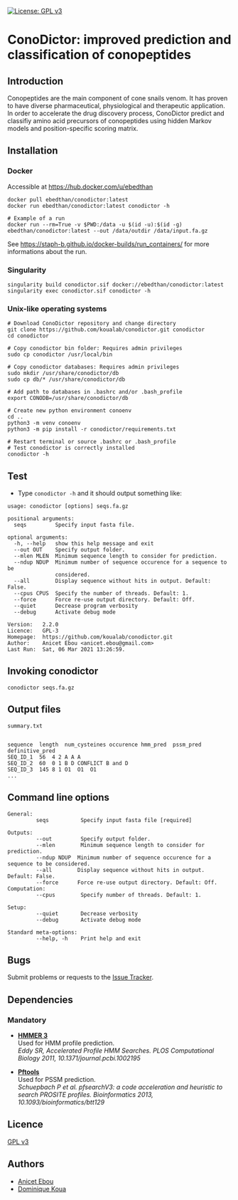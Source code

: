[![License: GPL v3](https://img.shields.io/badge/License-GPLv3-blue.svg)](https://www.gnu.org/licenses/gpl-3.0)

# ConoDictor: improved prediction and classification of conopeptides

## Introduction

Conopeptides are the main component of cone snails venom. It has proven to have diverse pharmaceutical, physiological and therapeutic application. In order to accelerate the drug
discovery process, ConoDictor predict and classifiy amino acid precursors of conopeptides using
hidden Markov models and position-specific scoring matrix. 

## Installation

### Docker

Accessible at https://hub.docker.com/u/ebedthan

```
docker pull ebedthan/conodictor:latest
docker run ebedthan/conodictor:latest conodictor -h

# Example of a run
docker run --rm=True -v $PWD:/data -u $(id -u):$(id -g) ebedthan/conodictor:latest --out /data/outdir /data/input.fa.gz

```

See https://staph-b.github.io/docker-builds/run_containers/ for more informations about the run.

### Singularity

```
singularity build conodictor.sif docker://ebedthan/conodictor:latest
singularity exec conodictor.sif conodictor -h
```


### Unix-like operating systems 

```
# Download ConoDictor repository and change directory
git clone https://github.com/koualab/conodictor.git conodictor
cd conodictor

# Copy conodictor bin folder: Requires admin privileges
sudo cp conodictor /usr/local/bin

# Copy conodictor databases: Requires admin privileges
sudo mkdir /usr/share/conodictor/db
sudo cp db/* /usr/share/conodictor/db

# Add path to databases in .bashrc and/or .bash_profile
export CONODB=/usr/share/conodictor/db

# Create new python environment conoenv
cd ..
python3 -m venv conoenv
python3 -m pip install -r conodictor/requirements.txt

# Restart terminal or source .bashrc or .bash_profile
# Test conodictor is correctly installed
conodictor -h
```

## Test

* Type `conodictor -h` and it should output something like:

```
usage: conodictor [options] seqs.fa.gz

positional arguments:
  seqs         Specify input fasta file.

optional arguments:
  -h, --help   show this help message and exit
  --out OUT    Specify output folder.
  --mlen MLEN  Minimum sequence length to consider for prediction.
  --ndup NDUP  Minimum number of sequence occurence for a sequence to be
               considered.
  --all        Display sequence without hits in output. Default: False.
  --cpus CPUS  Specify the number of threads. Default: 1.
  --force      Force re-use output directory. Default: Off.
  --quiet      Decrease program verbosity
  --debug      Activate debug mode

Version:   2.2.0
Licence:   GPL-3
Homepage:  https://github.com/koualab/conodictor.git
Author:    Anicet Ebou <anicet.ebou@gmail.com>
Last Run:  Sat, 06 Mar 2021 13:26:59.
```


## Invoking conodictor

```
conodictor seqs.fa.gz
```
  

## Output files

```
summary.txt


sequence  length  num_cysteines occurence hmm_pred  pssm_pred definitive_pred
SEQ_ID_1  56  4 2 A A A
SEQ_ID_2  60  0 1 B D CONFLICT B and D
SEQ_ID_3  145 8 1 O1  O1  O1
...

```

## Command line options

```
General:
         seqs          Specify input fasta file [required]

Outputs:
         --out         Specify output folder.
         --mlen        Minimum sequence length to consider for prediction.
         --ndup NDUP  Minimum number of sequence occurence for a sequence to be considered.
         --all        Display sequence without hits in output. Default: False.
         --force      Force re-use output directory. Default: Off.
Computation:
         --cpus        Specify number of threads. Default: 1.
         
Setup:
         --quiet       Decrease verbosity
         --debug       Activate debug mode

Standard meta-options:
         --help, -h    Print help and exit

```
  
## Bugs

Submit problems or requests to the [Issue Tracker](https://github.com/koualab/conodictor/issues).


## Dependencies

### Mandatory

* [**HMMER 3**](https://hmmer.org)  
  Used for HMM profile prediction.   
  *Eddy SR, Accelerated Profile HMM Searches. PLOS Computational Biology 2011, 10.1371/journal.pcbi.1002195*

* [**Pftools**](https://github.com/sib-swiss/pftools3)  
  Used for PSSM prediction.    
  *Schuepbach P et al. pfsearchV3: a code acceleration and heuristic to search PROSITE profiles. Bioinformatics 2013, 10.1093/bioinformatics/btt129*


## Licence

[GPL v3](https://github.com/koualab/conodictor/blob/main/LICENSE)

## Authors

* [Anicet Ebou](https://orcid.org/0000-0003-4005-177X)
* [Dominique Koua](https://www.researchgate.net/profile/Dominique_Koua)